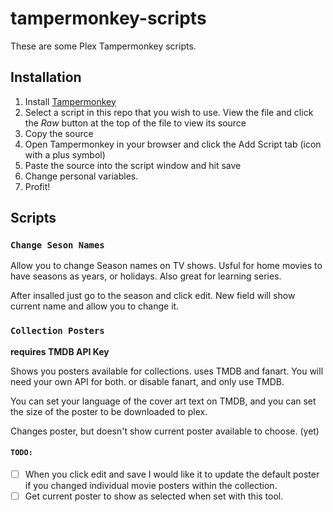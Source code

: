 # tampermonkey-scripts

These are some Plex Tampermonkey scripts.

## Installation

1. Install [Tampermonkey](https://tampermonkey.net/)
1. Select a script in this repo that you wish to use. View the file and click the _Raw_ button at the top of the file to view its source
1. Copy the source
1. Open Tampermonkey in your browser and click the Add Script tab (icon with a plus symbol)
1. Paste the source into the script window and hit save
1. Change personal variables. 
1. Profit!

## Scripts

### `Change Seson Names`

Allow you to change Season names on TV shows. Usful for home movies to have seasons as years, or holidays. Also great for learning series.

After insalled just go to the season and click edit. New field will show current name and allow you to change it.

### `Collection Posters`

**requires TMDB API Key**

Shows you posters available for collections. uses TMDB and fanart.
You will need your own API for both. or disable fanart, and only use TMDB.

You can set your language of the cover art text on TMDB, and you can set the size of the poster to be downloaded to plex.

Changes poster, but doesn't show current poster available to choose. (yet)

#### `TODO:`
- [ ] When you click edit and save I would like it to update the default poster if you changed individual movie posters within the collection.
- [ ] Get current poster to show as selected when set with this tool.
